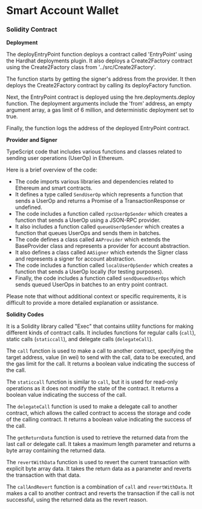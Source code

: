 # Smart Account Wallet

### Solidity Contract

**Deployment**

The deployEntryPoint function deploys a contract called 'EntryPoint' using the Hardhat deployments plugin. It also deploys a Create2Factory contract using the Create2Factory class from '../src/Create2Factory'.

The function starts by getting the signer's address from the provider. It then deploys the Create2Factory contract by calling its deployFactory function.

Next, the EntryPoint contract is deployed using the hre.deployments.deploy function. The deployment arguments include the 'from' address, an empty argument array, a gas limit of 6 million, and deterministic deployment set to true.

Finally, the function logs the address of the deployed EntryPoint contract.

**Provider and Signer**

TypeScript code that includes various functions and classes related to sending user operations (UserOp) in Ethereum.

Here is a brief overview of the code:

- The code imports various libraries and dependencies related to Ethereum and smart contracts.
- It defines a type called `SendUserOp` which represents a function that sends a UserOp and returns a Promise of a TransactionResponse or undefined.
- The code includes a function called `rpcUserOpSender` which creates a function that sends a UserOp using a JSON-RPC provider.
- It also includes a function called `queueUserOpSender` which creates a function that queues UserOps and sends them in batches.
- The code defines a class called `AAProvider` which extends the BaseProvider class and represents a provider for account abstraction.
- It also defines a class called `AASigner` which extends the Signer class and represents a signer for account abstraction.
- The code includes a function called `localUserOpSender` which creates a function that sends a UserOp locally (for testing purposes).
- Finally, the code includes a function called `sendQueuedUserOps` which sends queued UserOps in batches to an entry point contract.

Please note that without additional context or specific requirements, it is difficult to provide a more detailed explanation or assistance.

**Solidity Codes**

It is a Solidity library called "Exec" that contains utility functions for making different kinds of contract calls. It includes functions for regular calls (`call`), static calls (`staticcall`), and delegate calls (`delegateCall`). 

The `call` function is used to make a call to another contract, specifying the target address, value (in wei) to send with the call, data to be executed, and the gas limit for the call. It returns a boolean value indicating the success of the call.

The `staticcall` function is similar to `call`, but it is used for read-only operations as it does not modify the state of the contract. It returns a boolean value indicating the success of the call.

The `delegateCall` function is used to make a delegate call to another contract, which allows the called contract to access the storage and code of the calling contract. It returns a boolean value indicating the success of the call.

The `getReturnData` function is used to retrieve the returned data from the last call or delegate call. It takes a maximum length parameter and returns a byte array containing the returned data.

The `revertWithData` function is used to revert the current transaction with explicit byte array data. It takes the return data as a parameter and reverts the transaction with that data.

The `callAndRevert` function is a combination of `call` and `revertWithData`. It makes a call to another contract and reverts the transaction if the call is not successful, using the returned data as the revert reason.



